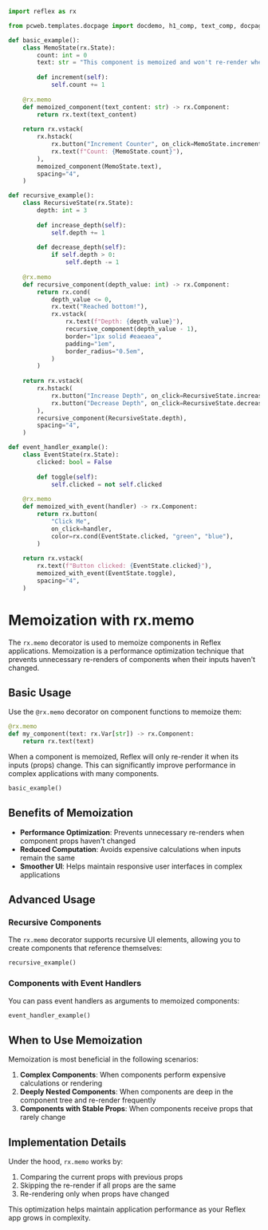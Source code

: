 ```python exec
import reflex as rx

from pcweb.templates.docpage import docdemo, h1_comp, text_comp, docpage

def basic_example():
    class MemoState(rx.State):
        count: int = 0
        text: str = "This component is memoized and won't re-render when the counter changes."
        
        def increment(self):
            self.count += 1
    
    @rx.memo
    def memoized_component(text_content: str) -> rx.Component:
        return rx.text(text_content)
    
    return rx.vstack(
        rx.hstack(
            rx.button("Increment Counter", on_click=MemoState.increment),
            rx.text(f"Count: {MemoState.count}"),
        ),
        memoized_component(MemoState.text),
        spacing="4",
    )

def recursive_example():
    class RecursiveState(rx.State):
        depth: int = 3
        
        def increase_depth(self):
            self.depth += 1
            
        def decrease_depth(self):
            if self.depth > 0:
                self.depth -= 1
    
    @rx.memo
    def recursive_component(depth_value: int) -> rx.Component:
        return rx.cond(
            depth_value <= 0,
            rx.text("Reached bottom!"),
            rx.vstack(
                rx.text(f"Depth: {depth_value}"),
                recursive_component(depth_value - 1),
                border="1px solid #eaeaea",
                padding="1em",
                border_radius="0.5em",
            )
        )
    
    return rx.vstack(
        rx.hstack(
            rx.button("Increase Depth", on_click=RecursiveState.increase_depth),
            rx.button("Decrease Depth", on_click=RecursiveState.decrease_depth),
        ),
        recursive_component(RecursiveState.depth),
        spacing="4",
    )

def event_handler_example():
    class EventState(rx.State):
        clicked: bool = False
        
        def toggle(self):
            self.clicked = not self.clicked
    
    @rx.memo
    def memoized_with_event(handler) -> rx.Component:
        return rx.button(
            "Click Me",
            on_click=handler,
            color=rx.cond(EventState.clicked, "green", "blue"),
        )
    
    return rx.vstack(
        rx.text(f"Button clicked: {EventState.clicked}"),
        memoized_with_event(EventState.toggle),
        spacing="4",
    )
```

# Memoization with rx.memo

The `rx.memo` decorator is used to memoize components in Reflex applications. Memoization is a performance optimization technique that prevents unnecessary re-renders of components when their inputs haven't changed.

## Basic Usage

Use the `@rx.memo` decorator on component functions to memoize them:

```python
@rx.memo
def my_component(text: rx.Var[str]) -> rx.Component:
    return rx.text(text)
```

When a component is memoized, Reflex will only re-render it when its inputs (props) change. This can significantly improve performance in complex applications with many components.

```python eval
basic_example()
```

## Benefits of Memoization

- **Performance Optimization**: Prevents unnecessary re-renders when component props haven't changed
- **Reduced Computation**: Avoids expensive calculations when inputs remain the same
- **Smoother UI**: Helps maintain responsive user interfaces in complex applications

## Advanced Usage

### Recursive Components

The `rx.memo` decorator supports recursive UI elements, allowing you to create components that reference themselves:

```python eval
recursive_example()
```

### Components with Event Handlers

You can pass event handlers as arguments to memoized components:

```python eval
event_handler_example()
```

## When to Use Memoization

Memoization is most beneficial in the following scenarios:

1. **Complex Components**: When components perform expensive calculations or rendering
2. **Deeply Nested Components**: When components are deep in the component tree and re-render frequently
3. **Components with Stable Props**: When components receive props that rarely change

## Implementation Details

Under the hood, `rx.memo` works by:

1. Comparing the current props with previous props
2. Skipping the re-render if all props are the same
3. Re-rendering only when props have changed

This optimization helps maintain application performance as your Reflex app grows in complexity.
